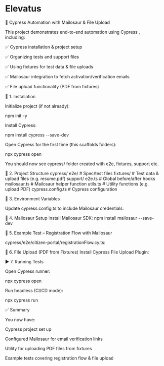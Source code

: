 # Elevatus
📘 Cypress Automation with Mailosaur & File Upload

This project demonstrates end-to-end automation using Cypress
, including:

✅ Cypress installation & project setup

✅ Organizing tests and support files

✅ Using fixtures for test data & file uploads

✅ Mailosaur integration to fetch activation/verification emails

✅ File upload functionality (PDF from fixtures)

🚀 1. Installation

Initialize project (if not already):

npm init -y


Install Cypress:

npm install cypress --save-dev


Open Cypress for the first time (this scaffolds folders):

npx cypress open


You should now see cypress/ folder created with e2e, fixtures, support etc.

📂 2. Project Structure
cypress/
  e2e/                # Spec/test files
  fixtures/           # Test data & upload files (e.g. resume.pdf)
  support/
    e2e.ts            # Global before/after hooks
    msilosaur.ts      # Mailosaur helper function
    utils.ts          # Utility functions (e.g. upload PDF)
cypress.config.ts     # Cypress configuration



🔑 3. Environment Variables

Update cypress.config.ts to include Mailosaur credentials:


📧 4. Mailosaur Setup
Install Mailosaur SDK:
npm install mailosaur --save-dev



🧪 5. Example Test – Registration Flow with Mailosaur

cypress/e2e/citizen-portal/registrationFlow.cy.ts:


📂 6. File Upload (PDF from Fixtures)
Install Cypress File Upload Plugin:


▶️ 7. Running Tests

Open Cypress runner:

npx cypress open


Run headless (CI/CD mode):

npx cypress run


✅ Summary

You now have:

Cypress project set up

Configured Mailosaur for email verification links

Utility for uploading PDF files from fixtures

Example tests covering registration flow & file upload